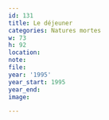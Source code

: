 ```yaml
---
id: 131
title: Le déjeuner
categories: Natures mortes
w: 73
h: 92
location:
note:
file:
year: '1995'
year_start: 1995
year_end:
image:

---
```


